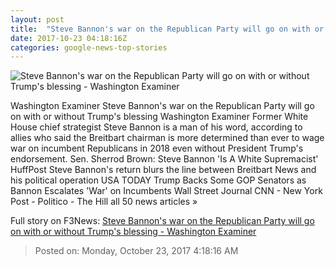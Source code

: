 ```yaml
---
layout: post
title:  "Steve Bannon's war on the Republican Party will go on with or without Trump's blessing - Washington Examiner"
date: 2017-10-23 04:18:16Z
categories: google-news-top-stories
---
```


![Steve Bannon's war on the Republican Party will go on with or without Trump's blessing - Washington Examiner](http://cdn.washingtonexaminer.biz/cache/1060x600-dc380bc7da521b23ad79570c4db59160.jpg)

Washington Examiner Steve Bannon's war on the Republican Party will go on with or without Trump's blessing Washington Examiner Former White House chief strategist Steve Bannon is a man of his word, according to allies who said the Breitbart chairman is more determined than ever to wage war on incumbent Republicans in 2018 even without President Trump's endorsement. Sen. Sherrod Brown: Steve Bannon 'Is A White Supremacist' HuffPost Steve Bannon's return blurs the line between Breitbart News and his political operation USA TODAY Trump Backs Some GOP Senators as Bannon Escalates 'War' on Incumbents Wall Street Journal CNN - New York Post - Politico - The Hill all 50 news articles »


Full story on F3News: [Steve Bannon's war on the Republican Party will go on with or without Trump's blessing - Washington Examiner](http://www.f3nws.com/n/HRhtZE)

> Posted on: Monday, October 23, 2017 4:18:16 AM
